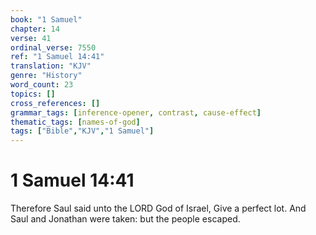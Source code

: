 ```yaml
---
book: "1 Samuel"
chapter: 14
verse: 41
ordinal_verse: 7550
ref: "1 Samuel 14:41"
translation: "KJV"
genre: "History"
word_count: 23
topics: []
cross_references: []
grammar_tags: [inference-opener, contrast, cause-effect]
thematic_tags: [names-of-god]
tags: ["Bible","KJV","1 Samuel"]
---
```


# 1 Samuel 14:41

Therefore Saul said unto the LORD God of Israel, Give a perfect lot. And Saul and Jonathan were taken: but the people escaped.
